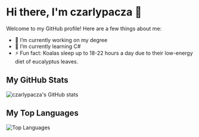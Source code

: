 # Hi there, I'm czarlypacza 👋

Welcome to my GitHub profile! Here are a few things about me:

- 🔭 I’m currently working on my degree
- 🌱 I’m currently learning C#
- ⚡ Fun fact: Koalas sleep up to 18-22 hours a day due to their low-energy diet of eucalyptus leaves.
<!-- -->
## My GitHub Stats

![czarlypacza's GitHub stats](https://github-readme-stats.vercel.app/api?username=czarlypacza&show_icons=true&theme=radical)
<!---->
## My Top Languages

![Top Languages](https://github-readme-stats.vercel.app/api/top-langs/?username=czarlypacza&layout=compact&theme=donut&hide=blade,ruby&langs_count=8)
